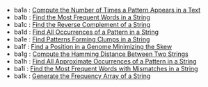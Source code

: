- ba1a : [Compute the Number of Times a Pattern Appears in a Text](http://rosalind.info/problems/ba1a/)
- ba1b : [Find the Most Frequent Words in a String](http://rosalind.info/problems/ba1b/)
- ba1c : [Find the Reverse Complement of a String](http://rosalind.info/problems/ba1c/)
- ba1d : [Find All Occurrences of a Pattern in a String](http://rosalind.info/problems/ba1d/)
- ba1e : [Find Patterns Forming Clumps in a String](http://rosalind.info/problems/ba1e/)
- ba1f : [Find a Position in a Genome Minimizing the Skew](http://rosalind.info/problems/ba1f/)
- ba1g : [Compute the Hamming Distance Between Two Strings](http://rosalind.info/problems/ba1g/)
- ba1h : [Find All Approximate Occurrences of a Pattern in a String](http://rosalind.info/problems/ba1h/)
- ba1i : [Find the Most Frequent Words with Mismatches in a String](http://rosalind.info/problems/ba1i/)
- ba1k : [Generate the Frequency Array of a String](http://rosalind.info/problems/ba1k/)

